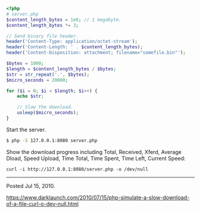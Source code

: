 ```php
<?php
# server.php
$content_length_bytes = 1e6; // 1 megabyte.
$content_length_bytes *= 3;

// Send binary file header.
header('Content-Type: application/octet-stream');
header('Content-Length: ' . $content_length_bytes);
header('Content-Disposition: attachment; filename="somefile.bin"');

$bytes = 1000;
$length = $content_length_bytes / $bytes;
$str = str_repeat('.', $bytes);
$micro_seconds = 20000;

for ($i = 0; $i < $length; $i++) {
    echo $str;

    // Slow the download.
    usleep($micro_seconds);
}
```

Start the server.

```bash
$ php -S 127.0.0.1:8080 server.php
```

Show the download progress including Total, Received, Xferd, Average Dload, Speed Upload, Time Total, Time Spent, Time Left, Current Speed:

```
curl -i http://127.0.0.1:8080/server.php -o /dev/null
```

---

Posted Jul 15, 2010.

https://www.darklaunch.com/2010/07/15/php-simulate-a-slow-download-of-a-file-curl-o-dev-null.html